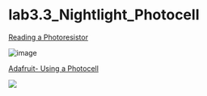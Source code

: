 # lab3.3_Nightlight_Photocell

[Reading a Photoresistor](https://learn.sparkfun.com/tutorials/sik-experiment-guide-for-arduino---v32/experiment-6-reading-a-photoresistor)

![image](https://user-images.githubusercontent.com/33184844/111965261-c773d100-8ab2-11eb-9774-286352597b5b.png)

[Adafruit- Using a Photocell](https://learn.adafruit.com/photocells/using-a-photocell)

![](https://i.pinimg.com/originals/2e/8a/63/2e8a633bb0f7e46fa523335049fa6f89.gif)


